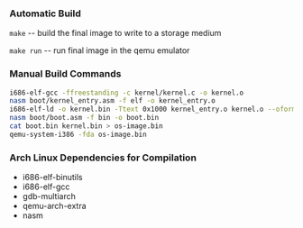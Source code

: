 ### Automatic Build

`make` -- build the final image to write to a storage medium

`make run` -- run final image in the qemu emulator

### Manual Build Commands

```bash
i686-elf-gcc -ffreestanding -c kernel/kernel.c -o kernel.o
nasm boot/kernel_entry.asm -f elf -o kernel_entry.o
i686-elf-ld -o kernel.bin -Ttext 0x1000 kernel_entry.o kernel.o --oformat binary
nasm boot/boot.asm -f bin -o boot.bin
cat boot.bin kernel.bin > os-image.bin
qemu-system-i386 -fda os-image.bin
```

### Arch Linux Dependencies for Compilation

* i686-elf-binutils
* i686-elf-gcc
* gdb-multiarch
* qemu-arch-extra
* nasm
